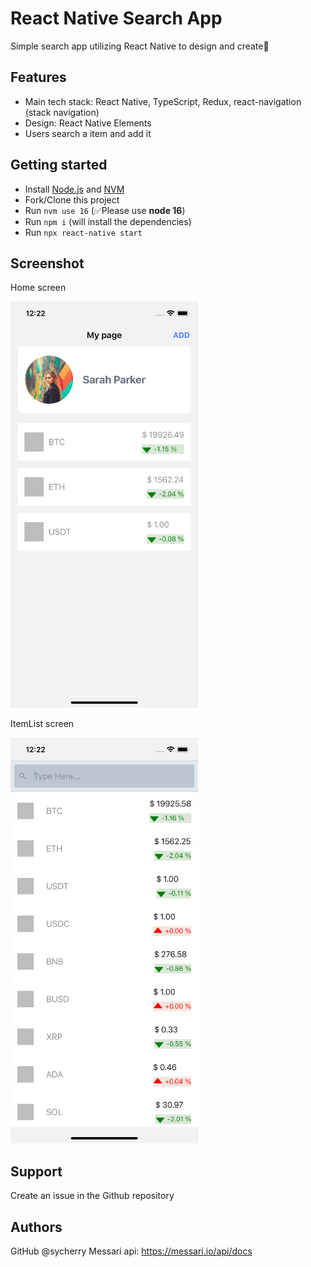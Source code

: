 # React Native Search App

Simple search app utilizing React Native to design and create🌈

## Features

- Main tech stack: React Native, TypeScript, Redux, react-navigation (stack navigation)
- Design: React Native Elements
- Users search a item and add it

## Getting started

- Install [Node.js](https://nodejs.org/en/download/) and [NVM](https://github.com/nvm-sh/nvm#installing-and-updating)
- Fork/Clone this project
- Run `nvm use 16` (✅Please use **node 16**)
- Run `npm i` (will install the dependencies)
- Run `npx react-native start`

## Screenshot

<p>Home screen</p>
<img src="/assets/screenshot1.png" alt="authentication screen" width="300" height="auto"/>
<p>ItemList screen</p>
<img src="/assets/screenshot2.png" alt="passcord screen" width="300" height="auto"/>

## Support

Create an issue in the Github repository

## Authors
GitHub @sycherry
Messari api: https://messari.io/api/docs